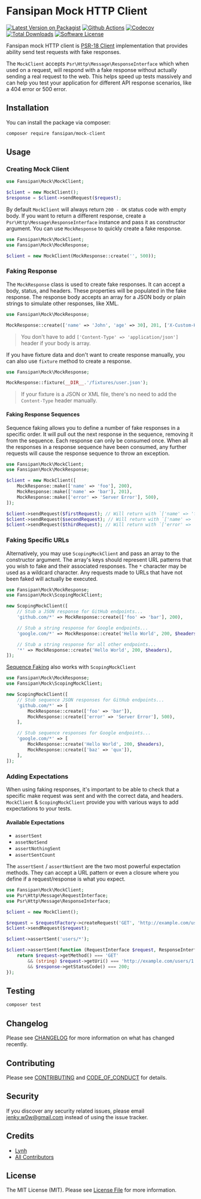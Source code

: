 # Fansipan Mock HTTP Client

[![Latest Version on Packagist][ico-version]][link-packagist]
[![Github Actions][ico-gh-actions]][link-gh-actions]
[![Codecov][ico-codecov]][link-codecov]
[![Total Downloads][ico-downloads]][link-downloads]
[![Software License][ico-license]](LICENSE.md)

Fansipan mock HTTP client is [PSR-18 Client](https://www.php-fig.org/psr/psr-18/) implementation that provides ability send test requests with fake responses.

The `MockClient` accepts `Psr\Http\Message\ResponseInterface` which when used on a request, will respond with a fake response without actually sending a real request to the web. This helps speed up tests massively and can help you test your application for different API response scenarios, like a 404 error or 500 error.

## Installation

You can install the package via composer:

```bash
composer require fansipan/mock-client
```

## Usage

### Creating Mock Client

```php
use Fansipan\Mock\MockClient;

$client = new MockClient();
$response = $client->sendRequest($request);
```

By default `MockClient` will always return `200 - OK` status code with empty body. If you want to return a different response, create a `Psr\Http\Message\ResponseInterface` instance and pass it as constructor argument. You can use `MockResponse` to quickly create a fake response.

```php
use Fansipan\Mock\MockClient;
use Fansipan\Mock\MockResponse;

$client = new MockClient(MockResponse::create('', 500));
```

### Faking Response

The `MockResponse` class is used to create fake responses. It can accept a body, status, and headers. These properties will be populated in the fake response. The response body accepts an array for a JSON body or plain strings to simulate other responses, like XML.

```php
use Fansipan\Mock\MockResponse;

MockResponse::create(['name' => 'John', 'age' => 30], 201, ['X-Custom-Header' => 'foo']);
```

> You don't have to add `['Content-Type' => 'application/json']` header if your body is array.

If you have fixture data and don't want to create response manually, you can also use `fixture` method to create a response.

```php
use Fansipan\Mock\MockResponse;

MockResponse::fixture(__DIR__.'/fixtures/user.json');
```

> If your fixture is a JSON or XML file, there's no need to add the `Content-Type` header manually.

#### Faking Response Sequences

Sequence faking allows you to define a number of fake responses in a specific order. It will pull out the next response in the sequence, removing it from the sequence. Each response can only be consumed once. When all the responses in a response sequence have been consumed, any further requests will cause the response sequence to throw an exception.

```php
use Fansipan\Mock\MockClient;
use Fansipan\Mock\MockResponse;

$client = new MockClient([
    MockResponse::make(['name' => 'foo'], 200),
    MockResponse::make(['name' => 'bar'], 201),
    MockResponse::make(['error' => 'Server Error'], 500),
]);

$client->sendRequest($firstRequest); // Will return with `['name' => 'foo']` and status `200`
$client->sendRequest($secondRequest); // Will return with `['name' => 'bar']` and status `200`
$client->sendRequest($thirdRequest); // Will return with `['error' => 'Server Error']` and status `500`
```
### Faking Specific URLs

Alternatively, you may use `ScopingMockClient` and pass an array to the constructor argument. The array's keys should represent URL patterns that you wish to fake and their associated responses. The `*` character may be used as a wildcard character. Any requests made to URLs that have not been faked will actually be executed.


```php
use Fansipan\Mock\MockResponse;
use Fansipan\Mock\ScopingMockClient;

new ScopingMockClient([
    // Stub a JSON response for GitHub endpoints...
    'github.com/*' => MockResponse::create(['foo' => 'bar'], 200),

    // Stub a string response for Google endpoints...
    'google.com/*' => MockResponse::create('Hello World', 200, $headers),

    // Stub a string response for all other endpoints...
    '*' => MockResponse::create('Hello World', 200, $headers),
]);
```

[Sequence Faking](#faking-response-sequences) also works with `ScopingMockClient`

```php
use Fansipan\Mock\MockResponse;
use Fansipan\Mock\ScopingMockClient;

new ScopingMockClient([
    // Stub sequence JSON responses for GitHub endpoints...
    'github.com/*' => [
        MockResponse::create(['foo' => 'bar']),
        MockResponse::create(['error' => 'Server Error'], 500),
    ],

    // Stub sequence responses for Google endpoints...
    'google.com/*' => [
        MockResponse::create('Hello World', 200, $headers),
        MockResponse::create(['baz' => 'qux']),
    ],
]);
```

### Adding Expectations

When using faking responses, it's important to be able to check that a specific make request was sent and with the correct data, and headers. `MockClient` & `ScopingMockClient` provide you with various ways to add expectations to your tests.

#### Available Expectations
- `assertSent`
- `assetNotSend`
- `assertNothingSent`
- `assertSentCount`

The `assertSent` / `assertNotSent` are the two most powerful expectation methods. They can accept a URL pattern or even a closure where you define if a request/response is what you expect.

```php
use Fansipan\Mock\MockClient;
use Psr\Http\Message\RequestInterface;
use Psr\Http\Message\ResponseInterface;

$client = new MockClient();

$request = $requestFactory->createRequest('GET', 'http://example.com/users/1');
$client->sendRequest($request);

$client->assertSent('users/*');

$client->assertSent(function (RequestInterface $request, ResponseInterface $response): bool {
    return $request->getMethod() === 'GET'
        && (string) $request->getUri() === 'http://example.com/users/1'
        && $response->getStatusCode() === 200;
});
```

## Testing

```bash
composer test
```

## Changelog

Please see [CHANGELOG](CHANGELOG.md) for more information on what has changed recently.

## Contributing

Please see [CONTRIBUTING](CONTRIBUTING.md) and [CODE_OF_CONDUCT](CODE_OF_CONDUCT.md) for details.

## Security

If you discover any security related issues, please email jenky.w0w@gmail.com instead of using the issue tracker.

## Credits

- [Lynh](https://github.com/jenky)
- [All Contributors](../../contributors)

## License

The MIT License (MIT). Please see [License File](LICENSE.md) for more information.

[ico-version]: https://img.shields.io/packagist/v/fansipan/mock-client.svg?style=for-the-badge
[ico-license]: https://img.shields.io/badge/license-MIT-brightgreen.svg?style=for-the-badge
[ico-gh-actions]: https://img.shields.io/github/actions/workflow/status/phanxipang/mock-client/testing.yml?branch=main&label=actions&logo=github&style=for-the-badge
[ico-codecov]: https://img.shields.io/codecov/c/github/phanxipang/mock-client?logo=codecov&style=for-the-badge
[ico-downloads]: https://img.shields.io/packagist/dt/fansipan/mock-client.svg?style=for-the-badge

[link-packagist]: https://packagist.org/packages/fansipan/mock-client
[link-gh-actions]: https://github.com/jenky/phanxipang/mock-client
[link-codecov]: https://codecov.io/gh/phanxipang/mock-client
[link-downloads]: https://packagist.org/packages/fansipan/mock-client

